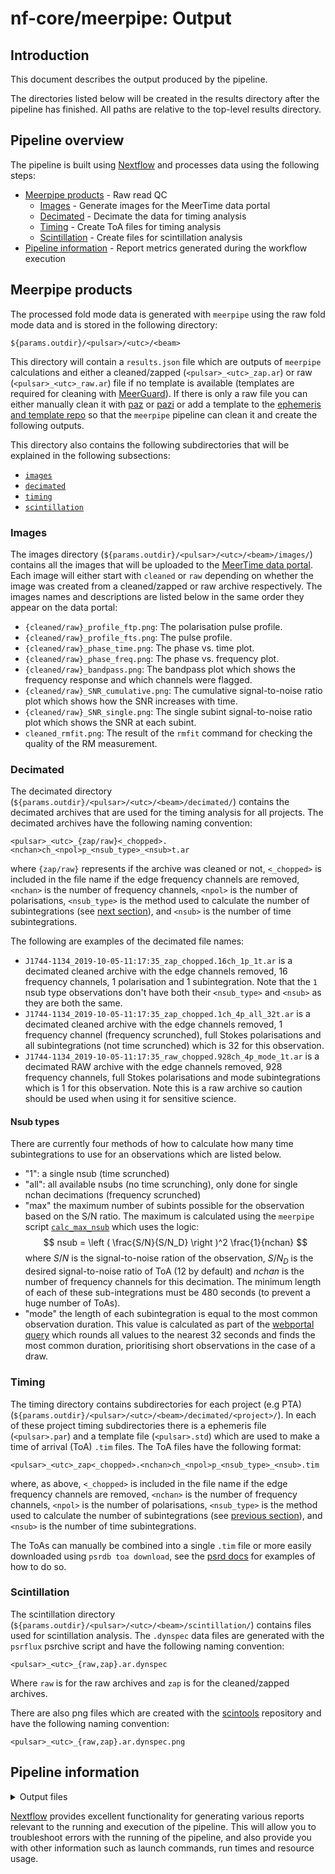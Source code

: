 # nf-core/meerpipe: Output

## Introduction

This document describes the output produced by the pipeline.

The directories listed below will be created in the results directory after the pipeline has finished. All paths are relative to the top-level results directory.

## Pipeline overview

The pipeline is built using [Nextflow](https://www.nextflow.io/) and processes data using the following steps:

- [Meerpipe products](#meerpipe-products) - Raw read QC
  - [Images](#images) - Generate images for the MeerTime data portal
  - [Decimated](#decimated) - Decimate the data for timing analysis
  - [Timing](#timing) - Create ToA files for timing analysis
  - [Scintillation](#scintillation) - Create files for scintillation analysis
- [Pipeline information](#pipeline-information) - Report metrics generated during the workflow execution

## Meerpipe products

The processed fold mode data is generated with `meerpipe` using the raw fold mode data and is stored in the following directory:

```
${params.outdir}/<pulsar>/<utc>/<beam>
```

This directory will contain a `results.json` file which are outputs of `meerpipe` calculations
and either a cleaned/zapped (`<pulsar>_<utc>_zap.ar`) or raw (`<pulsar>_<utc>_raw.ar`) file if no template is available (templates are required for cleaning with [MeerGuard](https://github.com/danielreardon/MeerGuard)).
If there is only a raw file you can either manually clean it with
[paz](https://ozgrav.github.io/2023-09-25_NWU_Pulsar_Timing_Workshop/PulsarData/index.html#pazi)
or [pazi](https://ozgrav.github.io/2023-09-25_NWU_Pulsar_Timing_Workshop/PulsarData/index.html#paz)
or add a template to the [ephemeris and template repo](/meerkat_pulsar_docs/ephem_template/#development-add-or-update-ephemerides-and-templates) so that the `meerpipe` pipeline can clean it and create the following outputs.

This directory also contains the following subdirectories that will be explained in the following subsections:

- [`images`](#images)
- [`decimated`](#decimated)
- [`timing`](#timing)
- [`scintillation`](#scintillation)

### Images

The images directory (`${params.outdir}/<pulsar>/<utc>/<beam>/images/`) contains all the images that will be uploaded to the [MeerTime data portal](https://pulsars.org.au/).
Each image will either start with `cleaned` or `raw` depending on whether the image was created from a cleaned/zapped or raw archive respectively.
The images names and descriptions are listed below in the same order they appear on the data portal:

- `{cleaned/raw}_profile_ftp.png`: The polarisation pulse profile.
- `{cleaned/raw}_profile_fts.png`: The pulse profile.
- `{cleaned/raw}_phase_time.png`: The phase vs. time plot.
- `{cleaned/raw}_phase_freq.png`: The phase vs. frequency plot.
- `{cleaned/raw}_bandpass.png`: The bandpass plot which shows the frequency response and which channels were flagged.
- `{cleaned/raw}_SNR_cumulative.png`: The cumulative signal-to-noise ratio plot which shows how the SNR increases with time.
- `{cleaned/raw}_SNR_single.png`: The single subint signal-to-noise ratio plot which shows the SNR at each subint.
- `cleaned_rmfit.png`: The result of the `rmfit` command for checking the quality of the RM measurement.

### Decimated

The decimated directory (`${params.outdir}/<pulsar>/<utc>/<beam>/decimated/`) contains the decimated archives that are used for the timing analysis for all projects.
The decimated archives have the following naming convention:

```
<pulsar>_<utc>_{zap/raw}<_chopped>.<nchan>ch_<npol>p_<nsub_type>_<nsub>t.ar
```

where `{zap/raw}` represents if the archive was cleaned or not,
`<_chopped>` is included in the file name if the edge frequency channels are removed,
`<nchan>` is the number of frequency channels,
`<npol>` is the number of polarisations,
`<nsub_type>` is the method used to calculate the number of subintegrations (see [next section](#nsub-types)), and
`<nsub>` is the number of time subintegrations.

The following are examples of the decimated file names:

- `J1744-1134_2019-10-05-11:17:35_zap_chopped.16ch_1p_1t.ar` is a decimated cleaned archive with the edge channels removed, 16 frequency channels, 1 polarisation and 1 subintegration. Note that the `1` nsub type observations don't have both their `<nsub_type>` and `<nsub>` as they are both the same.
- `J1744-1134_2019-10-05-11:17:35_zap_chopped.1ch_4p_all_32t.ar` is a decimated cleaned archive with the edge channels removed, 1 frequency channel (frequency scrunched), full Stokes polarisations and all subintegrations (not time scrunched) which is 32 for this observation.
- `J1744-1134_2019-10-05-11:17:35_raw_chopped.928ch_4p_mode_1t.ar` is a decimated RAW archive with the edge channels removed, 928 frequency channels, full Stokes polarisations and mode subintegrations which is 1 for this observation. Note this is a raw archive so caution should be used when using it for sensitive science.

#### Nsub types

There are currently four methods of how to calculate how many time subintegrations to use for an observations which are listed below.

- "1": a single nsub (time scrunched)
- "all": all available nsubs (no time scrunching), only done for single nchan decimations (frequency scrunched)
- "max" the maximum number of subints possible for the observation based on the S/N ratio.
The maximum is calculated using the `meerpipe` script [`calc_max_nsub`](https://github.com/OZGrav/meerpipe/blob/main/meerpipe/scripts/calc_max_nsub.py) which uses the logic:
$$
nsub = \left ( \frac{S/N}{S/N_D} \right )^2 \frac{1}{nchan}
$$
where $S/N$ is the signal-to-noise ration of the observation,
$S/N_D$ is the desired signal-to-noise ratio of ToA (12 by default) and
$nchan$ is the number of frequency channels for this decimation.
The minimum length of each of these sub-integrations must be 480 seconds (to prevent a huge number of ToAs).
- "mode" the length of each subintegration is equal to the most common observation duration.
This value is calculated as part of the [webportal query](https://gitlab.com/CAS-eResearch/GWDC/meertime_dataportal/-/blob/main/backend/dataportal/graphql/queries.py?ref_type=heads#L338) which rounds all values to the nearest 32 seconds and finds the most common duration, prioritising short observations in the case of a draw.

### Timing

The timing directory contains subdirectories for each project (e.g PTA) (`${params.outdir}/<pulsar>/<utc>/<beam>/decimated/<project>/`).
In each of these project timing subdirectories there is a ephemeris file (`<pulsar>.par`) and a template file (`<pulsar>.std`) which are used to make a time of arrival (ToA) `.tim` files.
The ToA files have the following format:

```
<pulsar>_<utc>_zap<_chopped>.<nchan>ch_<npol>p_<nsub_type>_<nsub>.tim
```

where, as above, `<_chopped>` is included in the file name if the edge frequency channels are removed,
`<nchan>` is the number of frequency channels,
`<npol>` is the number of polarisations,
`<nsub_type>` is the method used to calculate the number of subintegrations (see [previous section](#nsub-types)), and
`<nsub>` is the number of time subintegrations.

The ToAs can manually be combined into a single `.tim` file or more easily downloaded using `psrdb toa download`, see the [psrd docs](https://psrdb.readthedocs.io/en/latest/how_to_use.html#toa-download-example) for examples of how to do so.



### Scintillation

The scintillation directory (`${params.outdir}/<pulsar>/<utc>/<beam>/scintillation/`) contains files used for scintillation analysis.
The `.dynspec` data files are generated with the `psrflux` psrchive script and have the following naming convention:

```
<pulsar>_<utc>_{raw,zap}.ar.dynspec
```

Where `raw` is for the raw archives and `zap` is for the cleaned/zapped archives.

There are also png files which are created with the [scintools](https://github.com/danielreardon/scintools) repository and have the following naming convention:

```
<pulsar>_<utc>_{raw,zap}.ar.dynspec.png
```

## Pipeline information

<details markdown="1">
<summary>Output files</summary>

- `pipeline_info/`
  - Reports generated by Nextflow: `execution_report.html`, `execution_timeline.html`, `execution_trace.txt` and `pipeline_dag.dot`/`pipeline_dag.svg`.
  - Reports generated by the pipeline: `pipeline_report.html`, `pipeline_report.txt` and `software_versions.yml`. The `pipeline_report*` files will only be present if the `--email` / `--email_on_fail` parameter's are used when running the pipeline.
  - Reformatted samplesheet files used as input to the pipeline: `samplesheet.valid.csv`.
  - Parameters used by the pipeline run: `params.json`.

</details>

[Nextflow](https://www.nextflow.io/docs/latest/tracing.html) provides excellent functionality for generating various reports relevant to the running and execution of the pipeline. This will allow you to troubleshoot errors with the running of the pipeline, and also provide you with other information such as launch commands, run times and resource usage.
